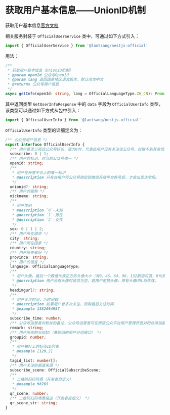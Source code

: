 # 获取用户基本信息——UnionID机制

获取用户基本信息[官方文档](https://developers.weixin.qq.com/doc/offiaccount/User_Management/Get_users_basic_information_UnionID.html#UinonId)

相关服务封装于 `OfficialUserService` 类中，可通过如下方式引入：

``` typescript
import { OfficialUserService } from '@lantsang/nestjs-official'
```

用法：

``` typescript
/**
 * 获取用户基本信息（UnionID机制）
 * @param openId 公众号OpenId
 * @param lang 返回国家地区语言版本，默认简体中文
 * @returns 公众号用户信息
 */
async getInfo(openId: string, lang = OfficialLanguageType.ZH_CN): Promise<GetUserInfoResponse> {}
```

其中返回类型 `GetUserInfoResponse` 中的 `data` 字段为 `OfficialUserInfo` 类型，该类型可以通过如下方式从包中引入：

``` typescript
import { OfficialUserInfo } from '@lantsang/nestjs-official'
```

`OfficialUserInfo` 类型的详细定义为：

``` typescript
/** 公众号用户信息 */
export interface OfficialUserInfo {
  /** 用户是否订阅该公众号标识，值为0时，代表此用户没有关注该公众号，拉取不到其余信息。 */
  subscribe: 0 | 1;
  /** 用户的标识，对当前公众号唯一 */
  openid: string;
  /**
   * 用户在开放平台上的唯一标识
   * @description 只有在用户将公众号绑定到微信开放平台帐号后，才会出现该字段。
   */
  unionid?: string;
  /** 用户的昵称 */
  nickname: string;
  /**
   * 用户性别
   * @description `0`-未知
   * @description `1`-男性
   * @description `2`-女性
   */
  sex: 0 | 1 | 2;
  /** 用户所在城市 */
  city: string;
  /** 用户所在国家 */
  country: string;
  /** 用户所在省份 */
  province: string;
  /** 用户的语言 */
  language: OfficialLanguageType;
  /**
   * 用户头像，最后一个数值代表正方形头像大小（有0、46、64、96、132数值可选，0代表640*640正方形头像）
   * @description 用户没有头像时该项为空。若用户更换头像，原有头像URL将失效。
   */
  headimgurl?: string;
  /**
   * 用户关注时间，为时间戳
   * @description 如果用户曾多次关注，则取最后关注时间
   * @example 1382694957
   */
  subscribe_time: number;
  /** 公众号运营者对粉丝的备注，公众号运营者可在微信公众平台用户管理界面对粉丝添加备注 */
  remark: string;
  /** 用户所在的分组ID（兼容旧的用户分组接口） */
  groupid: number;
  /**
   * 用户被打上的标签ID列表
   * @example [128,2]
   */
  tagid_list: number[];
  /** 用户关注的渠道来源 */
  subscribe_scene: OfficialSubscribeScene;
  /**
   * 二维码扫码场景（开发者自定义）
   * @example 98765
   */
  qr_scene: number;
  /** 二维码扫码场景描述（开发者自定义） */
  qr_scene_str: string;
}
```
